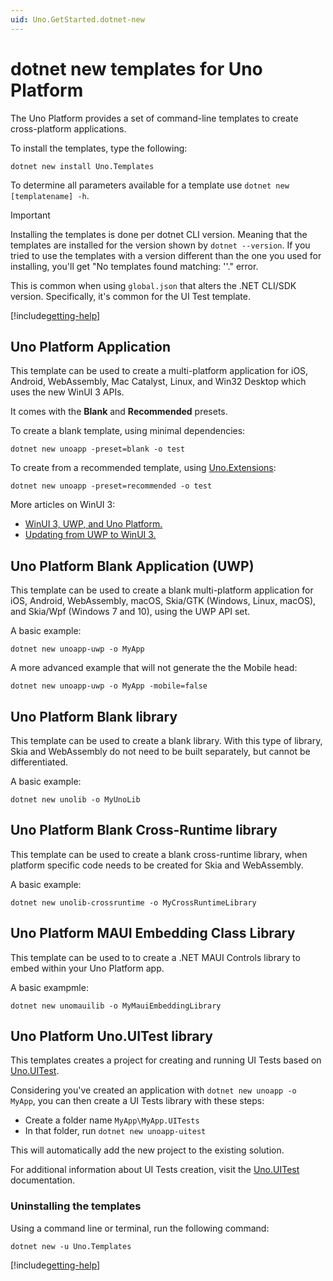 ```yaml
---
uid: Uno.GetStarted.dotnet-new
---
```


# dotnet new templates for Uno Platform

The Uno Platform provides a set of command-line templates to create cross-platform applications.

To install the templates, type the following:

```dotnetcli
dotnet new install Uno.Templates
```

To determine all parameters available for a template use `dotnet new [templatename] -h`.

> [!IMPORTANT]
> Installing the templates is done per dotnet CLI version. Meaning that the templates are installed for the version shown by `dotnet --version`. If you tried to use the templates with a version different than the one you used for installing, you'll get "No templates found matching: '<template-name>'." error.
>
> This is common when using `global.json` that alters the .NET CLI/SDK version. Specifically, it's common for the UI Test template.

[!include[getting-help](use-uno-check-inline.md)]

## Uno Platform Application

This template can be used to create a multi-platform application for iOS, Android, WebAssembly, Mac Catalyst, Linux, and Win32 Desktop which uses the new WinUI 3 APIs.

It comes with the **Blank** and **Recommended** presets.

To create a blank template, using minimal dependencies:

```dotnetcli
dotnet new unoapp -preset=blank -o test
```

To create from a recommended template, using [Uno.Extensions](xref:Overview.Extensions):

```dotnetcli
dotnet new unoapp -preset=recommended -o test
```

More articles on WinUI 3:

- [WinUI 3, UWP, and Uno Platform.](uwp-vs-winui3.md)
- [Updating from UWP to WinUI 3.](updating-to-winui3.md)

## Uno Platform Blank Application (UWP)

This template can be used to create a blank multi-platform application for iOS, Android, WebAssembly, macOS, Skia/GTK (Windows, Linux, macOS), and Skia/Wpf (Windows 7 and 10), using the UWP API set.

A basic example:

```dotnetcli
dotnet new unoapp-uwp -o MyApp
```

A more advanced example that will not generate the the Mobile head:

```dotnetcli
dotnet new unoapp-uwp -o MyApp -mobile=false
```

## Uno Platform Blank library

This template can be used to create a blank library. With this type of library, Skia and WebAssembly do not need to be built separately, but cannot be differentiated.

A basic example:

```dotnetcli
dotnet new unolib -o MyUnoLib
```

## Uno Platform Blank Cross-Runtime library

This template can be used to create a blank cross-runtime library, when platform specific code needs to be created for Skia and WebAssembly.

A basic example:

```dotnetcli
dotnet new unolib-crossruntime -o MyCrossRuntimeLibrary
```

## Uno Platform MAUI Embedding Class Library

This template can be used to to create a .NET MAUI Controls library to embed within your Uno Platform app.

A basic exampmle:

```dotnetcli
dotnet new unomauilib -o MyMauiEmbeddingLibrary
```

## Uno Platform Uno.UITest library

This templates creates a project for creating and running UI Tests based on [Uno.UITest](https://github.com/unoplatform/Uno.UITest).

Considering you've created an application with `dotnet new unoapp -o MyApp`, you can then create a UI Tests library with these steps:

- Create a folder name `MyApp\MyApp.UITests`
- In that folder, run `dotnet new unoapp-uitest`

This will automatically add the new project to the existing solution.

For additional information about UI Tests creation, visit the [Uno.UITest](https://github.com/unoplatform/Uno.UITest) documentation.

### Uninstalling the templates

Using a command line or terminal, run the following command:

```dotnetcli
dotnet new -u Uno.Templates
```

[!include[getting-help](getting-help.md)]
